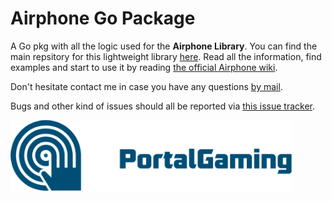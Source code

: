Airphone Go Package
==========

A Go pkg with all the logic used for the **Airphone Library**. You can find the main repsitory for this lightweight library [here](https://github.com/PortalGaming/AirPhoneLib). Read all the information, find examples and start to use it by reading [the official Airphone wiki](https://github.com/PortalGaming/AirPhoneLib/wiki).

Don't hesitate contact me in case you have any questions [by mail](mailto:contact@glendc.com).

Bugs and other kind of issues should all be reported via [this issue tracker](https://github.com/PortalGaming/AirPhoneLib/issues).

![alt tag](logo.png)
